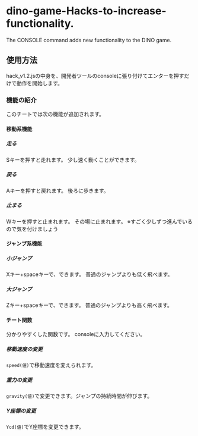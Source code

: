 # dino-game-Hacks-to-increase-functionality.
The CONSOLE command adds new functionality to the DINO game.

## 使用方法
hack_v1.2.jsの中身を、開発者ツールのconsoleに張り付けてエンターを押すだけで動作を開始します。

### 機能の紹介
このチートでは次の機能が追加されます。

#### 移動系機能
##### 走る
Sキーを押すと走れます。
少し速く動くことができます。
##### 戻る
Aキーを押すと戻れます。
後ろに歩きます。
##### 止まる
Wキーを押すと止まれます。
その場に止まれます。
※すごく少しずつ進んでいるので気を付けましょう

#### ジャンプ系機能
##### 小ジャンプ
Xキー+spaceキーで、できます。
普通のジャンプよりも低く飛べます。
##### 大ジャンプ
Zキー+spaceキーで、できます。
普通のジャンプよりも高く飛べます。

#### チート関数
分かりやすくした関数です。
consoleに入力してください。
##### 移動速度の変更
```speed(値)```で移動速度を変えられます。
##### 重力の変更
`gravity(値)`で変更できます。ジャンプの持続時間が伸びます。
##### Y座標の変更
`Ycd(値)`でY座標を変更できます。
